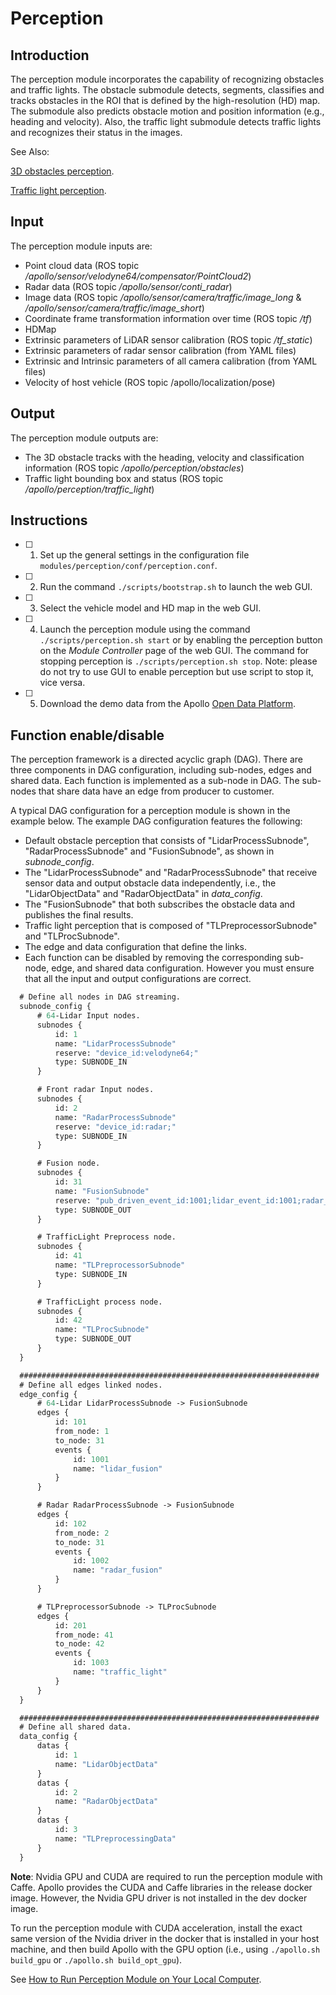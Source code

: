 # Perception

## Introduction
The perception module incorporates the capability of recognizing obstacles and traffic lights. The obstacle submodule detects, segments, classifies and tracks obstacles in the ROI that is defined by the high-resolution (HD) map. The submodule also predicts obstacle motion and position information (e.g., heading and velocity). Also, the traffic light submodule detects traffic lights and recognizes their status in the images.

See Also:

 [3D obstacles perception](https://github.com/ApolloAuto/apollo/blob/master/docs/specs/3d_obstacle_perception.md).

 [Traffic light perception](https://github.com/ApolloAuto/apollo/blob/master/docs/specs/traffic_light.md).

## Input

The perception module inputs are:

- Point cloud data (ROS topic _/apollo/sensor/velodyne64/compensator/PointCloud2_)
- Radar data (ROS topic _/apollo/sensor/conti_radar_)
- Image data (ROS topic _/apollo/sensor/camera/traffic/image_long_ & _/apollo/sensor/camera/traffic/image_short_)
- Coordinate frame transformation information over time (ROS topic _/tf_)
- HDMap
- Extrinsic parameters of LiDAR sensor calibration (ROS topic _/tf_static_)
- Extrinsic parameters of radar sensor calibration (from YAML files)
- Extrinsic and Intrinsic parameters of all camera calibration (from YAML files)
- Velocity of host vehicle (ROS topic /apollo/localization/pose)

## Output

The perception module outputs are:

* The 3D obstacle tracks with the heading, velocity and classification information (ROS topic _/apollo/perception/obstacles_)
* Traffic light bounding box and status (ROS topic _/apollo/perception/traffic_light_)
## Instructions

- [ ] 1. Set up the general settings in the configuration file `modules/perception/conf/perception.conf`.
- [ ] 2. Run the command  `./scripts/bootstrap.sh` to launch the web GUI.
- [ ] 3. Select the vehicle model and HD map in the web GUI.
- [ ] 4. Launch the perception module using the command `./scripts/perception.sh start` or by enabling the perception button on the *Module Controller* page of the web GUI. The command for stopping perception is `./scripts/perception.sh stop`. Note: please do not try to use GUI to enable perception but use script to stop it, vice versa. 


- [ ] 5. Download the demo data from the Apollo [Open Data Platform](https://console.bce.baidu.com/apollo/task/download).

## Function enable/disable
The perception framework is a directed acyclic graph (DAG). There are three components in DAG configuration, including sub-nodes, edges and shared data. Each function is implemented as a sub-node in DAG. The sub-nodes that share data have an edge from producer to customer.

A typical DAG configuration for a perception module is shown in the example below.  The example DAG configuration features the following:  

- Default obstacle perception that consists of "LidarProcessSubnode", "RadarProcessSubnode" and "FusionSubnode", as shown in *subnode_config*.
- The "LidarProcessSubnode" and "RadarProcessSubnode" that receive sensor data and output obstacle data independently, i.e., the "LidarObjectData" and "RadarObjectData" in *data_config*.
- The "FusionSubnode" that both subscribes the obstacle data and publishes the final results.
- Traffic light perception that is composed of "TLPreprocessorSubnode" and "TLProcSubnode".
- The edge and data configuration that define the links.
- Each function can be disabled by removing the corresponding sub-node, edge, and shared data configuration. However you must ensure that all the input and output configurations are correct.

``` protobuf
  # Define all nodes in DAG streaming.
  subnode_config {
      # 64-Lidar Input nodes.
      subnodes {
          id: 1
          name: "LidarProcessSubnode"
          reserve: "device_id:velodyne64;"
          type: SUBNODE_IN
      }

      # Front radar Input nodes.
      subnodes {
          id: 2
          name: "RadarProcessSubnode"
          reserve: "device_id:radar;"
          type: SUBNODE_IN
      }

      # Fusion node.
      subnodes {
          id: 31
          name: "FusionSubnode"
          reserve: "pub_driven_event_id:1001;lidar_event_id:1001;radar_event_id:1002;"
          type: SUBNODE_OUT
      }

      # TrafficLight Preprocess node.
      subnodes {
          id: 41
          name: "TLPreprocessorSubnode"
          type: SUBNODE_IN
      }

      # TrafficLight process node.
      subnodes {
          id: 42
          name: "TLProcSubnode"
          type: SUBNODE_OUT
      }
  }

  ###################################################################
  # Define all edges linked nodes.
  edge_config {
      # 64-Lidar LidarProcessSubnode -> FusionSubnode
      edges {
          id: 101
          from_node: 1
          to_node: 31
          events {
              id: 1001
              name: "lidar_fusion"
          }
      }

      # Radar RadarProcessSubnode -> FusionSubnode
      edges {
          id: 102
          from_node: 2
          to_node: 31
          events {
              id: 1002
              name: "radar_fusion"
          }
      }

      # TLPreprocessorSubnode -> TLProcSubnode
      edges {
          id: 201
          from_node: 41
          to_node: 42
          events {
              id: 1003
              name: "traffic_light"
          }
      }
  }

  ###################################################################
  # Define all shared data.
  data_config {
      datas {
          id: 1
          name: "LidarObjectData"
      }
      datas {
          id: 2
          name: "RadarObjectData"
      }
      datas {
          id: 3
          name: "TLPreprocessingData"
      }
  }
```

**Note**: Nvidia GPU and CUDA are required to run the perception module with Caffe. Apollo provides the CUDA and Caffe libraries in the release docker image. However, the Nvidia GPU driver is not installed in the dev docker image.

To run the perception module with CUDA acceleration, install the exact same version of the Nvidia driver in the docker that is installed in your host machine, and then build Apollo with the GPU option (i.e., using `./apollo.sh build_gpu` or `./apollo.sh build_opt_gpu`).

See [How to Run Perception Module on Your Local Computer](https://github.com/ApolloAuto/apollo/blob/master/docs/howto/how_to_run_perception_module_on_your_local_computer.md).
